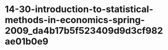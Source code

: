 # 14-30-introduction-to-statistical-methods-in-economics-spring-2009_da4b17b5f523409d9d3cf982ae01b0e9